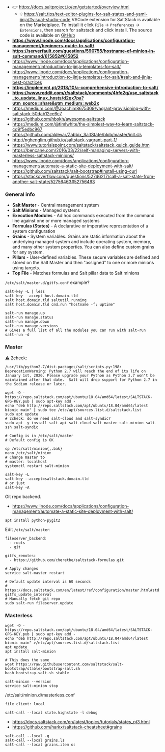 * :point_right: https://docs.saltproject.io/en/getstarted/overview.html
    * :bulb: https://salt.tips/text-editor-plugins-for-salt-states-and-yaml-jinja/#visual-studio-code VSCode extension for SaltStack is available on the Marketplace. To install it click `File` -> `Preferences` -> `Extensions`, then search for saltstack and click install. The source code is available on [GitHub](https://github.com/korekontrol/vscode-saltstack)
* **https://www.linode.com/docs/applications/configuration-management/beginners-guide-to-salt/**
* **https://serverfault.com/questions/590755/hostname-of-minion-in-salt-command/615852#615852**
* https://www.linode.com/docs/applications/configuration-management/introduction-to-jinja-templates-for-salt/
* https://www.linode.com/docs/applications/configuration-management/introduction-to-jinja-templates-for-salt/#salt-and-jinja-best-practices
* **https://implement.pt/2018/10/a-comprehensive-introduction-to-salt/**
* **https://www.reddit.com/r/saltstack/comments/4hfe2q/use_saltstack_to_update_linux_hosts/d2qx7pa?utm_source=share&utm_medium=web2x**
* https://medium.com/@Joachim8675309/vagrant-provisioning-with-saltstack-50dab12ce6c7
* https://github.com/hbokh/awesome-saltstack
* https://medium.com/@timlwhite/the-simplest-way-to-learn-saltstack-cd9f5edbc967
* https://github.com/aldevar/Zabbix_SaltState/blob/master/init.sls
* http://nghenglim.github.io/saltstack-vagrant-part-1/
* https://www.tutorialspoint.com/saltstack/saltstack_quick_guide.htm
* https://bencane.com/2016/03/22/self-managing-servers-with-masterless-saltstack-minions/
* https://www.linode.com/docs/applications/configuration-management/automate-a-static-site-deployment-with-salt/
* https://github.com/saltstack/salt-bootstrap#install-using-curl
* https://stackoverflow.com/questions/52746217/call-a-salt-state-from-another-salt-state/52756463#52756463

### General info

* **Salt Master** - Central management system
* **Salt Minions** - Managed systems
* **Execution Modules** - Ad hoc commands executed from the command line against one or more managed systems
* **Formulas (States)** - A declarative or imperative representation of a system configuration
* **Grains** - System variables. Grains are static information about the underlying managed system and include operating system, memory, and many other system properties. You can also define custom grains for any system.
* **Pillars** - User-defined variables. These secure variables are defined and stored on the Salt Master and then "assigned" to one or more minions using targets.
* **Top File** - Matches formulas and Salt pillar data to Salt minions


`/etc/salt/master.d/gitfs.conf` example?

```shell
salt-key -L | less
salt-key --accept host.domain.tld
salt host.domain.tld saltutil.running
salt host.domain.tld cmd.run "hostname -f; uptime"

salt-run manage.up
salt-run manage.status
salt-run manage.down
salt-run manage.versions
# Gives a full list of all the modules you can run with salt-run
salt-run -d
```

### Master

:warning: 2check:
```
/usr/lib/python2.7/dist-packages/salt/scripts.py:198: DeprecationWarning: Python 2.7 will reach the end of its life on January 1st, 2020. Please upgrade your Python as Python 2.7 won't be maintained after that date.  Salt will drop support for Python 2.7 in the Sodium release or later.
```

```shell
wget -O - https://repo.saltstack.com/apt/ubuntu/18.04/amd64/latest/SALTSTACK-GPG-KEY.pub | sudo apt-key add -
echo "deb http://repo.saltstack.com/apt/ubuntu/18.04/amd64/latest bionic main" | sudo tee /etc/apt/sources.list.d/saltstack.list
sudo apt update
# 2check: do we need salt-cloud and salt-syndic?
sudo apt -y install salt-api salt-cloud salt-master salt-minion salt-ssh salt-syndic

# Config is in /etc/salt/master
# Default config is OK

cp /etc/salt/minion{,.bak}
nano /etc/salt/minion
# Change master to
# master: localhost
systemctl restart salt-minion

salt-key -L
salt-key --accept=saltstack.domain.tld
# or just
salt-key -A
```

Git repo backend.
* https://www.linode.com/docs/applications/configuration-management/automate-a-static-site-deployment-with-salt/
```shell
apt install python-pygit2

```

Edit `/etc/salt/master`:
```
fileserver_backend:
  - roots
  - git

gitfs_remotes:
  - https://github.com/cheretbe/saltstack-formulas.git
```
```shell
# Apply changes
service salt-master restart

# Default update interval is 60 seconds
# https://docs.saltstack.com/en/latest/ref/configuration/master.html#std:conf_master-gitfs_update_interval
# Manually fetch git repo
sudo salt-run fileserver.update

```

### Masterless

```shell
wget -O - https://repo.saltstack.com/apt/ubuntu/18.04/amd64/latest/SALTSTACK-GPG-KEY.pub | sudo apt-key add -
echo "deb http://repo.saltstack.com/apt/ubuntu/18.04/amd64/latest bionic main" >/etc/apt/sources.list.d/saltstack.list
apt update
apt install salt-minion

# This does the same
wget https://raw.githubusercontent.com/saltstack/salt-bootstrap/stable/bootstrap-salt.sh
bash bootstrap-salt.sh stable

salt-minion --version
service salt-minion stop
```
/etc/salt/minion.d/masterless.conf
```
file_client: local
```

```shell
salt-call --local state.highstate -l debug
```


* https://docs.saltstack.com/en/latest/topics/tutorials/states_pt3.html
* https://github.com/harkx/saltstack-cheatsheet#grains
```
salt-call --local -g
salt-call --local grains.ls
salt-call --local grains.item os
```
